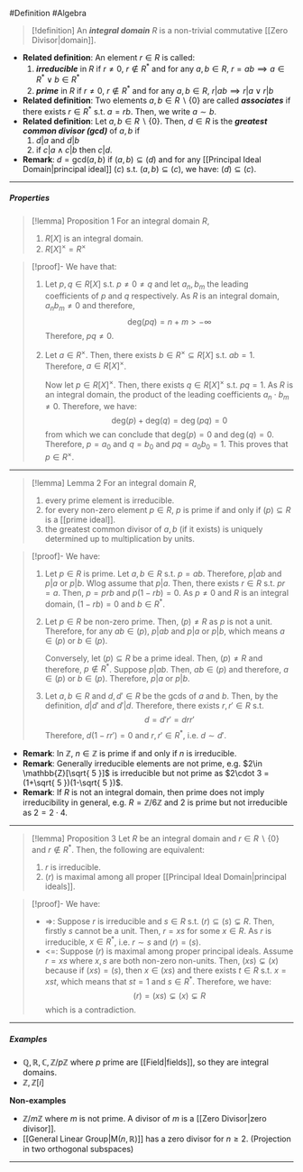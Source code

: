 #Definition #Algebra

> [!definition]
> An ***integral domain*** $R$ is a non-trivial commutative [[Zero Divisor|domain]]. 
- **Related definition**: An element $r\in R$ is called:
  1. ***irreducible*** in $R$ if $r\neq 0$, $r\notin R^{*}$ and for any $a,b\in R$, $r=ab\implies a\in R^{*} \lor b\in R^{*}$
  2. ***prime*** in $R$ if $r\neq 0$, $r\notin R^{*}$ and for any $a,b\in R$, $r|ab\implies r|a \lor r|b$
- **Related definition**: Two elements $a,b\in R \backslash\{ 0 \}$ are called ***associates*** if there exists $r\in R^{*}$ s.t. $a=rb$. Then, we write $a \sim b$.
- **Related definition**: Let $a,b\in R \backslash \{ 0 \}$. Then, $d\in R$ is the ***greatest common divisor (gcd)*** of $a,b$ if
	1. $d|a$ and $d|b$ 
	2. if $c|a\land c|b$ then $c|d$.
- **Remark**: $d=\text{gcd}(a,b)$ if $(a,b)\subseteq(d)$ and for any [[Principal Ideal Domain|principal ideal]] $(c)$ s.t. $(a,b)\subseteq(c)$, we have: $(d)\subseteq(c)$.

---
##### Properties
> [!lemma] Proposition 1
> For an integral domain $R$, 
> 1. $R[X]$ is an integral domain.
> 2. $R[X]^{\times}=R^{\times}$

> [!proof]-
> We have that: 
> 1. Let $p,q\in R[X]$ s.t. $p\neq 0\neq q$ and let $a_{n},b_{m}$ the leading coefficients of $p$ and $q$ respectively. As $R$ is an integral domain, $a_{n}b_{m}\neq 0$ and therefore, $$\text{deg}(pq)=n+m>-\infty$$
> 	Therefore, $pq\neq 0$.
>2. Let $a\in R^{\times}$. Then, there exists $b\in R^{\times}\subseteq R[X]$ s.t. $ab=1$. Therefore, $a\in R[X]^\times$. 
>   
>    Now let $p\in R[X]^{\times}$. Then, there exists $q\in R[X]^{\times}$ s.t. $pq=1$. As $R$ is an integral domain, the product of the leading coefficients $a_{n}\cdot b_{m}\neq 0$. Therefore, we have: $$\text{deg}(p)+\text{deg}(q)=\deg(pq)=0$$from which we can conclude that $\text{deg}(p)=0$ and $\deg(q)=0$. Therefore, $p=a_{0}$ and $q=b_{0}$ and $pq=a_{0}b_{0}=1$. This proves that $p\in R^{\times}$.
---
> [!lemma] Lemma 2
> For an integral domain $R$, 
> 1. every prime element is irreducible.
> 2. for every non-zero element $p\in R$, $p$ is prime if and only if $(p)\subseteq R$ is a [[prime ideal]].
> 3. the greatest common divisor of $a,b$ (if it exists) is uniquely determined up to multiplication by units.

> [!proof]-
> We have:
> 1. Let $p\in R$ is prime. Let $a,b\in R$ s.t. $p=ab$. Therefore, $p|ab$ and $p|a$ or $p|b$. Wlog assume that $p|a$. Then, there exists $r\in R$ s.t. $pr=a$. Then, $p=prb$ and $p(1-rb)=0$. As $p\neq 0$ and $R$ is an integral domain, $(1-rb)=0$ and $b\in R^{*}$.
> 2. Let $p\in R$ be non-zero prime. Then, $(p)\neq R$ as $p$ is not a unit. Therefore, for any $ab\in (p)$, $p|ab$ and $p|a$ or $p|b$, which means $a\in (p)$ or $b\in (p)$.
>    
>    Conversely, let $(p)\subseteq R$ be a prime ideal. Then, $(p)\neq R$ and therefore, $p\notin R^{*}$. Suppose $p|ab$. Then, $ab\in (p)$ and therefore, $a\in (p)$ or $b\in (p)$. Therefore, $p|a$ or $p|b$.
> 3.  Let $a,b\in R$ and $d,d'\in R$ be the gcds of $a$ and $b$. Then, by the definition, $d|d'$ and $d'|d$. Therefore, there exists $r,r'\in R$ s.t. $$d=d'r'=drr'$$Therefore, $d(1-rr')=0$ and $r,r'\in R^{*}$, i.e. $d\sim d'$.
- **Remark**: In $\mathbb{Z}$, $n\in \mathbb{Z}$ is prime if and only if $n$ is irreducible.
- **Remark**: Generally irreducible elements are not prime, e.g. $2\in \mathbb{Z}[\sqrt{ 5 }]$ is irreducible but not prime as $2\cdot 3 =(1+\sqrt{ 5 })(1-\sqrt{ 5 })$.
- **Remark**: If $R$ is not an integral domain, then prime does not imply irreducibility in general, e.g. $R=\mathbb{Z} /6\mathbb{Z}$ and $2$ is prime but not irreducible as $2=2\cdot{4}$.
---
> [!lemma] Proposition 3
> Let $R$ be an integral domain and $r\in R \backslash\{ 0 \}$ and $r\notin R^{*}$. Then, the following are equivalent:
> 1. $r$ is irreducible.
> 2. $(r)$ is maximal among all proper [[Principal Ideal Domain|principal ideals]].

> [!proof]-
> We have:
> - =>: Suppose $r$ is irreducible and $s\in R$ s.t. $(r)\subseteq(s)\subsetneq R$. Then, firstly $s$ cannot be a unit. Then, $r=xs$ for some $x\in R$. As $r$ is irreducible, $x\in R^{*}$, i.e. $r\sim s$ and $(r)=(s)$.
> - <=: Suppose $(r)$ is maximal among proper principal ideals. Assume $r=xs$ where $x,s$ are both non-zero non-units. Then, $(xs)\subsetneq(x)$ because if $(xs)=(s)$, then $x\in (xs)$ and there exists $t\in R$ s.t. $x=xst$, which means that $st=1$ and $s\in R^{*}$. Therefore, we have: $$(r)=(xs)\subsetneq(x)\subsetneq R$$which is a contradiction.
---
##### Examples
- $\mathbb{Q},\mathbb{R},\mathbb{C},\mathbb{Z} / p\mathbb{Z}$ where $p$ prime are [[Field|fields]], so they are integral domains.
- $\mathbb{Z},\mathbb{Z}[i]$

**Non-examples**
- $\mathbb{Z} / m\mathbb{Z}$ where $m$ is not prime. A divisor of $m$ is a [[Zero Divisor|zero divisor]].
- [[General Linear Group|$\text{M}(n,\mathbb{R})$]] has a zero divisor for $n\geq 2$. (Projection in two orthogonal subspaces)

---
